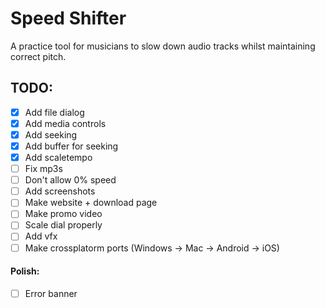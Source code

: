 # Speed Shifter

A practice tool for musicians to slow down audio tracks whilst maintaining correct pitch.

## TODO:

- [X] Add file dialog
- [X] Add media controls
- [X] Add seeking
- [X] Add buffer for seeking
- [X] Add scaletempo
- [ ] Fix mp3s
- [ ] Don't allow 0% speed
- [ ] Add screenshots
- [ ] Make website + download page
- [ ] Make promo video
- [ ] Scale dial properly
- [ ] Add vfx
- [ ] Make crossplatorm ports (Windows -> Mac -> Android -> iOS)

#### Polish:

 - [ ] Error banner
